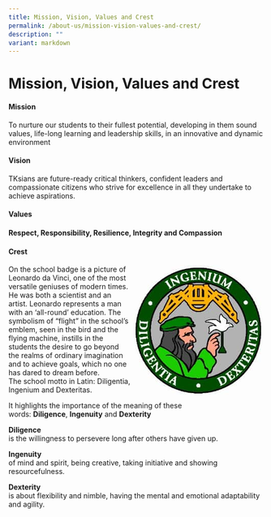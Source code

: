 ```yaml
---
title: Mission, Vision, Values and Crest
permalink: /about-us/mission-vision-values-and-crest/
description: ""
variant: markdown
---
```

# Mission, Vision, Values and Crest

#### Mission
To nurture our students to their fullest potential, developing in them sound values, life-long learning and leadership skills,&nbsp;in an innovative and dynamic environment

#### Vision
TKsians are future-ready critical thinkers, confident leaders and  compassionate citizens who strive for excellence in all they undertake to achieve aspirations.

#### Values

#### **Respect, Responsibility, Resilience, Integrity&nbsp;and&nbsp;Compassion**

#### Crest
<div>
<div style="float: right">
<img src="/images/1-1.jpg">
</div><div>
On the school badge is a picture of Leonardo da Vinci, one of the most versatile geniuses of modern times. He was both a scientist and an artist. Leonardo represents a man with an ‘all-round’ education. The symbolism of “flight” in the school’s emblem, seen in the bird and the flying machine, instills in the students the desire to go beyond the realms of ordinary imagination and to achieve goals, which no one has dared to dream before.
</div></div>
The school motto in Latin: Diligentia, Ingenium and Dexteritas.

It highlights the importance of the meaning of these words:&nbsp;**Diligence**,&nbsp;**Ingenuity**&nbsp;and&nbsp;**Dexterity**

**Diligence**    
is the willingness to persevere long after others have given up.

**Ingenuity**  
of mind and spirit, being creative, taking initiative and showing resourcefulness.

**Dexterity**  
is about flexibility and nimble, having the mental and emotional adaptability and agility.